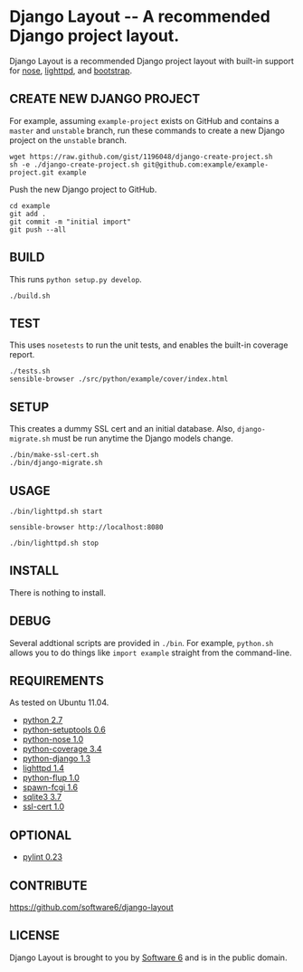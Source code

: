 Django Layout -- A recommended Django project layout.
===

Django Layout is a recommended Django project layout with built-in
support for [nose](http://readthedocs.org/docs/nose/en/latest/),
[lighttpd](http://www.lighttpd.net/), and
[bootstrap](http://twitter.github.com/bootstrap/).

## CREATE NEW DJANGO PROJECT

For example, assuming `example-project` exists on GitHub and contains
a `master` and `unstable` branch, run these commands to create a new
Django project on the `unstable` branch.

    wget https://raw.github.com/gist/1196048/django-create-project.sh
    sh -e ./django-create-project.sh git@github.com:example/example-project.git example

Push the new Django project to GitHub.

    cd example
    git add .
    git commit -m "initial import"
    git push --all

## BUILD

This runs `python setup.py develop`.

    ./build.sh

## TEST

This uses `nosetests` to run the unit tests, and enables the built-in
coverage report.

    ./tests.sh
    sensible-browser ./src/python/example/cover/index.html

## SETUP

This creates a dummy SSL cert and an initial database. Also,
`django-migrate.sh` must be run anytime the Django models change.

    ./bin/make-ssl-cert.sh
    ./bin/django-migrate.sh

## USAGE

    ./bin/lighttpd.sh start

    sensible-browser http://localhost:8080

    ./bin/lighttpd.sh stop

## INSTALL

There is nothing to install.

## DEBUG

Several addtional scripts are provided in `./bin`. For example,
`python.sh` allows you to do things like `import example` straight
from the command-line.

## REQUIREMENTS

As tested on Ubuntu 11.04.

 * [python 2.7](http://www.python.org/)
 * [python-setuptools 0.6](http://packages.python.org/distribute/)
 * [python-nose 1.0](http://code.google.com/p/python-nose/)
 * [python-coverage 3.4](http://nedbatchelder.com/code/coverage/)
 * [python-django 1.3](http://www.djangoproject.com/)
 * [lighttpd 1.4](http://www.lighttpd.net/)
 * [python-flup 1.0](http://www.saddi.com/software/flup/)
 * [spawn-fcgi 1.6](http://redmine.lighttpd.net/projects/spawn-fcgi)
 * [sqlite3 3.7](http://www.sqlite.org/)
 * [ssl-cert 1.0](http://www.openssl.org/)

## OPTIONAL

 * [pylint 0.23](http://www.logilab.org/project/pylint)

## CONTRIBUTE

https://github.com/software6/django-layout

## LICENSE

Django Layout is brought to you by [Software 6](http://software6.net/)
and is in the public domain.
